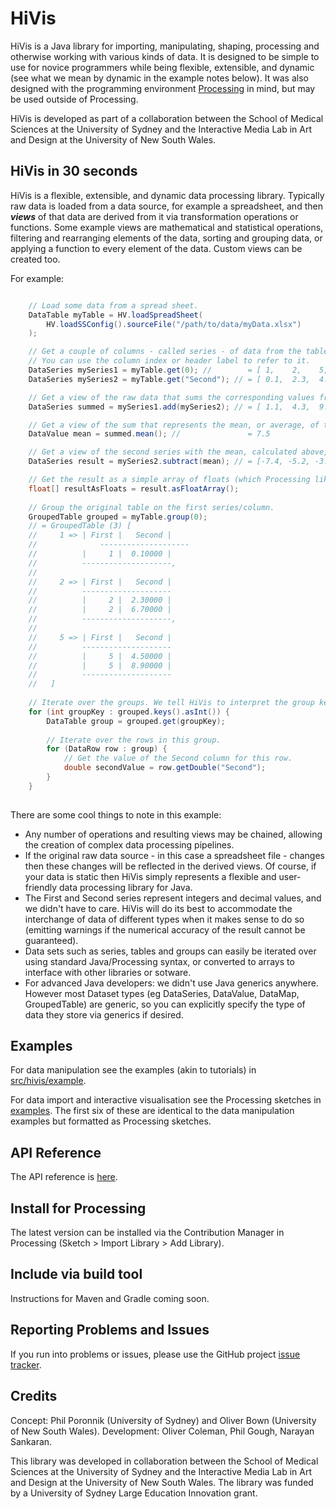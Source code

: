 # HiVis

HiVis is a Java library for importing, manipulating, shaping, processing and otherwise working with various kinds of data. It is designed to be simple to use for novice programmers while being flexible, extensible, and dynamic (see what we mean by dynamic in the example notes below). It was also designed with the programming environment [Processing](http://www.processing.org) in mind, but may be used outside of Processing. 

HiVis is developed as part of a collaboration between the School of Medical Sciences at the University of Sydney and the Interactive Media Lab in Art and Design at the University of New South Wales.

## HiVis in 30 seconds

HiVis is a flexible, extensible, and dynamic data processing library. Typically raw data is loaded from a data source, for example a spreadsheet, and then ***views*** of that data are derived from it via transformation operations or functions. Some example views are mathematical and statistical operations, filtering and rearranging elements of the data, sorting and grouping data, or applying a function to every element of the data. Custom views can be created too.

For example:
```java

    // Load some data from a spread sheet.
    DataTable myTable = HV.loadSpreadSheet(
        HV.loadSSConfig().sourceFile("/path/to/data/myData.xlsx")
    );

    // Get a couple of columns - called series - of data from the table.
    // You can use the column index or header label to refer to it.
    DataSeries mySeries1 = myTable.get(0); //        = [ 1,    2,    5,    2,    5 ]
    DataSeries mySeries2 = myTable.get("Second"); // = [ 0.1,  2.3,  4.5,  6.7,  8.9 ]

    // Get a view of the raw data that sums the corresponding values from our series.
    DataSeries summed = mySeries1.add(mySeries2); // = [ 1.1,  4.3,  9.5,  8.7,  13.9 ]

    // Get a view of the sum that represents the mean, or average, of the values.
    DataValue mean = summed.mean(); //               = 7.5

    // Get a view of the second series with the mean, calculated above, subtracted.
    DataSeries result = mySeries2.subtract(mean); // = [-7.4, -5.2, -3.0, -0.8,  1.4 ]

    // Get the result as a simple array of floats (which Processing likes).
    float[] resultAsFloats = result.asFloatArray();
    
    // Group the original table on the first series/column.
    GroupedTable grouped = myTable.group(0);
    // = GroupedTable (3) [ 
    //     1 => | First |   Second | 
    //              --------------------
    //          |     1 |  0.10000 | 
    //          --------------------,
    //  
    //     2 => | First |   Second | 
    //          --------------------
    //          |     2 |  2.30000 | 
    //          |     2 |  6.70000 | 
    //          --------------------,
    //     
    //     5 => | First |   Second | 
    //          --------------------
    //          |     5 |  4.50000 | 
    //          |     5 |  8.90000 | 
    //          --------------------
    //   ]
    
    // Iterate over the groups. We tell HiVis to interpret the group keys as integers.
    for (int groupKey : grouped.keys().asInt()) {
    	DataTable group = grouped.get(groupKey);
        
        // Iterate over the rows in this group.
        for (DataRow row : group) {
            // Get the value of the Second column for this row.
            double secondValue = row.getDouble("Second");
        }
    }
    
```

There are some cool things to note in this example:
- Any number of operations and resulting views may be chained, allowing the creation of complex data processing pipelines.
- If the original raw data source - in this case a spreadsheet file - changes then these changes will be reflected in the derived views. Of course, if your data is static then HiVis simply represents a flexible and user-friendly data processing library for Java.
- The First and Second series represent integers and decimal values, and we didn't have to care. HiVis will do its best to accommodate the interchange of data of different types when it makes sense to do so (emitting warnings if the numerical accuracy of the result cannot be guaranteed). 
- Data sets such as series, tables and groups can easily be iterated over using standard Java/Processing syntax, or converted to arrays to interface with other libraries or sotware.
- For advanced Java developers: we didn't use Java generics anywhere. However most Dataset types (eg DataSeries, DataValue, DataMap, GroupedTable) are generic, so you can explicitly specify the type of data they store via generics if desired.


## Examples

For data manipulation see the examples (akin to tutorials) in [src/hivis/example](https://github.com/OliverColeman/hivis/tree/latest/src/hivis/example).

For data import and interactive visualisation see the Processing sketches in [examples](https://github.com/OliverColeman/hivis/tree/latest/examples/examples). The first six of these are identical to the data manipulation examples but formatted as Processing sketches.


## API Reference

The API reference is [here](https://olivercoleman.github.io/hivis/reference/).


## Install for Processing

The latest version can be installed via the Contribution Manager in Processing (Sketch > Import Library > Add Library).

## Include via build tool

Instructions for Maven and Gradle coming soon.
 

## Reporting Problems and Issues

If you run into problems or issues, please use the GitHub project [issue tracker](https://github.com/OliverColeman/hivis/issues).


## Credits

Concept: Phil Poronnik (University of Sydney) and Oliver Bown (University of New South Wales).
Development: Oliver Coleman, Phil Gough, Narayan Sankaran.

This library was developed in collaboration between the School of Medical Sciences at the University of Sydney and the Interactive Media Lab in Art and Design at the University of New South Wales. The library was funded  by a University of Sydney Large Education Innovation grant. 

